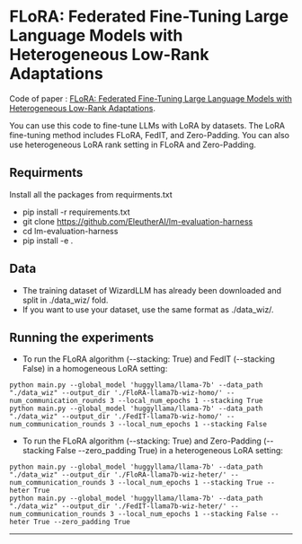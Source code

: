 # FLoRA: Federated Fine-Tuning Large Language Models with Heterogeneous Low-Rank Adaptations
Code of paper : [FLoRA: Federated Fine-Tuning Large Language Models with Heterogeneous Low-Rank Adaptations](https://arxiv.org/pdf/2409.05976).

You can use this code to fine-tune LLMs with LoRA by datasets.
The LoRA fine-tuning method includes FLoRA, FedIT, and Zero-Padding. You can also use heterogeneous LoRA rank setting in FLoRA and Zero-Padding.

## Requirments
Install all the packages from requirments.txt
* pip install -r requirements.txt
* git clone https://github.com/EleutherAI/lm-evaluation-harness
* cd lm-evaluation-harness
* pip install -e .

## Data
* The training dataset of WizardLLM has already been downloaded and split in ./data_wiz/ fold.
* If you want to use your dataset, use the same format as ./data_wiz/.

## Running the experiments
* To run the FLoRA algorithm (--stacking: True) and FedIT (--stacking False) in a homogeneous LoRA setting:
```
python main.py --global_model 'huggyllama/llama-7b' --data_path  "./data_wiz" --output_dir './FloRA-llama7b-wiz-homo/' --num_communication_rounds 3 --local_num_epochs 1 --stacking True
python main.py --global_model 'huggyllama/llama-7b' --data_path  "./data_wiz" --output_dir './FedIT-llama7b-wiz-homo/' --num_communication_rounds 3 --local_num_epochs 1 --stacking False
```
* To run the FLoRA algorithm (--stacking: True) and Zero-Padding (--stacking False --zero_padding True) in a heterogeneous LoRA setting:
```
python main.py --global_model 'huggyllama/llama-7b' --data_path  "./data_wiz" --output_dir './FloRA-llama7b-wiz-heter/' --num_communication_rounds 3 --local_num_epochs 1 --stacking True --heter True
python main.py --global_model 'huggyllama/llama-7b' --data_path  "./data_wiz" --output_dir './FedIT-llama7b-wiz-heter/' --num_communication_rounds 3 --local_num_epochs 1 --stacking False --heter True --zero_padding True
```
-----
